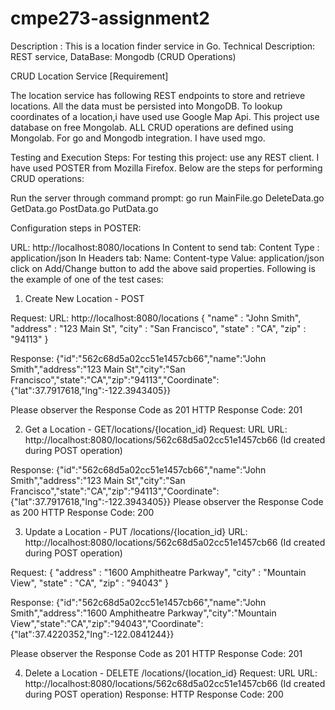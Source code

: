 # cmpe273-assignment2
Description : This is a location finder service in Go.
Technical Description: REST service, DataBase: Mongodb (CRUD Operations)

CRUD Location Service [Requirement]

The location service has following REST endpoints to store and retrieve locations. All the data must be persisted into MongoDB. 
To lookup coordinates of a location,i have used  use Google Map Api.
This project use database on free Mongolab. ALL CRUD operations are defined using Mongolab.
For go and Mongodb integration. I have used mgo.

Testing and Execution Steps:
For testing this project: use any REST client. I have used POSTER from  Mozilla Firefox.
Below are the steps for performing CRUD operations:

Run the server through command prompt: go run MainFile.go DeleteData.go GetData.go PostData.go PutData.go

Configuration steps in POSTER:

URL: http://localhost:8080/locations
In Content to send tab: Content Type : application/json
In Headers tab: Name: Content-type Value: application/json
click on Add/Change button to add the above said properties.
Following is the example of one of the test cases:


1) Create New Location - POST 

Request:
URL: http://localhost:8080/locations
{
   "name" : "John Smith",
   "address" : "123 Main St",
   "city" : "San Francisco",
   "state" : "CA",
   "zip" : "94113"
}


Response: 
{"id":"562c68d5a02cc51e1457cb66","name":"John Smith","address":"123 Main St","city":"San Francisco","state":"CA","zip":"94113","Coordinate":{"lat":37.7917618,"lng":-122.3943405}}

Please observer the Response Code as 201
HTTP Response Code: 201

2) Get a Location - GET/locations/{location_id}
Request: URL
URL: http://localhost:8080/locations/562c68d5a02cc51e1457cb66 (Id created during POST operation)


Response: 
{"id":"562c68d5a02cc51e1457cb66","name":"John Smith","address":"123 Main St","city":"San Francisco","state":"CA","zip":"94113","Coordinate":{"lat":37.7917618,"lng":-122.3943405}}
Please observer the Response Code as 200
HTTP Response Code: 200

3) Update a Location - PUT /locations/{location_id}
URL: http://localhost:8080/locations/562c68d5a02cc51e1457cb66 (Id created during POST operation)

Request: {
   "address" : "1600 Amphitheatre Parkway",
   "city" : "Mountain View",
   "state" : "CA",
   "zip" : "94043"
}

Response: 
{"id":"562c68d5a02cc51e1457cb66","name":"John Smith","address":"1600 Amphitheatre Parkway","city":"Mountain View","state":"CA","zip":"94043","Coordinate":{"lat":37.4220352,"lng":-122.0841244}}

Please observer the Response Code as 201
HTTP Response Code: 201

4) Delete a Location - DELETE /locations/{location_id}
Request: URL
URL: http://localhost:8080/locations/562c68d5a02cc51e1457cb66 (Id created during POST operation)
Response: HTTP Response Code: 200
